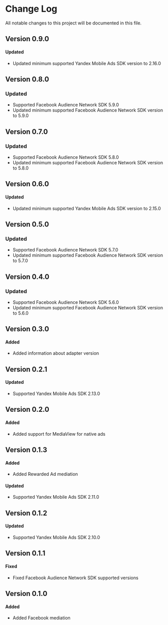 # Change Log
All notable changes to this project will be documented in this file.

## Version 0.9.0

#### Updated
* Updated minimum supported Yandex Mobile Ads SDK version to 2.16.0

## Version 0.8.0

### Updated
* Supported Facebook Audience Network SDK 5.9.0
* Updated minimum supported Facebook Audience Network SDK version to 5.9.0

## Version 0.7.0

### Updated
* Supported Facebook Audience Network SDK 5.8.0
* Updated minimum supported Facebook Audience Network SDK version to 5.8.0

## Version 0.6.0

#### Updated
* Updated minimum supported Yandex Mobile Ads SDK version to 2.15.0

## Version 0.5.0

### Updated
* Supported Facebook Audience Network SDK 5.7.0
* Updated minimum supported Facebook Audience Network SDK version to 5.7.0

## Version 0.4.0

### Updated
* Supported Facebook Audience Network SDK 5.6.0
* Updated minimum supported Facebook Audience Network SDK version to 5.6.0

## Version 0.3.0

#### Added
* Added information about adapter version

## Version 0.2.1

#### Updated
* Supported Yandex Mobile Ads SDK 2.13.0

## Version 0.2.0

#### Added
* Added support for MediaView for native ads

## Version 0.1.3

#### Added
* Added Rewarded Ad mediation

#### Updated
* Supported Yandex Mobile Ads SDK 2.11.0

## Version 0.1.2

#### Updated
* Supported Yandex Mobile Ads SDK 2.10.0

## Version 0.1.1

#### Fixed
* Fixed Facebook Audience Network SDK supported versions

## Version 0.1.0

#### Added
* Added Facebook mediation